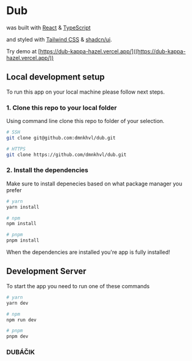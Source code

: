 # Dub

was built with [React](https://react.dev) & [TypeScript](https://www.typescriptlang.org/)

and styled with [Tailwind CSS](https://tailwindcss.com/) & [shadcn/ui](https://ui.shadcn.com/).

Try demo at [https://dub-kappa-hazel.vercel.app/]((https://dub-kappa-hazel.vercel.app/))

## Local development setup
To run this app on your local machine please follow next steps.

### 1. Clone this repo to your local folder 
Using command line clone this repo to folder of your selection.

```bash
# SSH
git clone git@github.com:dmnkhvl/dub.git

# HTTPS
git clone https://github.com/dmnkhvl/dub.git
```


### 2. Install the dependencies
Make sure to install depenecies based on what package manager you prefer 

```bash
# yarn
yarn install

# npm
npm install

# pnpm
pnpm install
```

When the dependencies are installed you're app is fully installed! 


## Development Server


To start the app you need to run one of these commands

```bash
# yarn
yarn dev

# npm
npm run dev

# pnpm
pnpm dev
```

### DUBÁČIK
